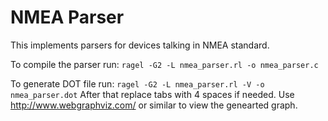 NMEA Parser
===========
This implements parsers for devices talking in NMEA standard.

To compile the parser run:
`
ragel -G2 -L nmea_parser.rl -o nmea_parser.c
`

To generate DOT file run:
`
ragel -G2 -L nmea_parser.rl -V -o nmea_parser.dot
`
After that replace tabs with 4 spaces if needed.
Use http://www.webgraphviz.com/ or similar to view the genearted graph.
